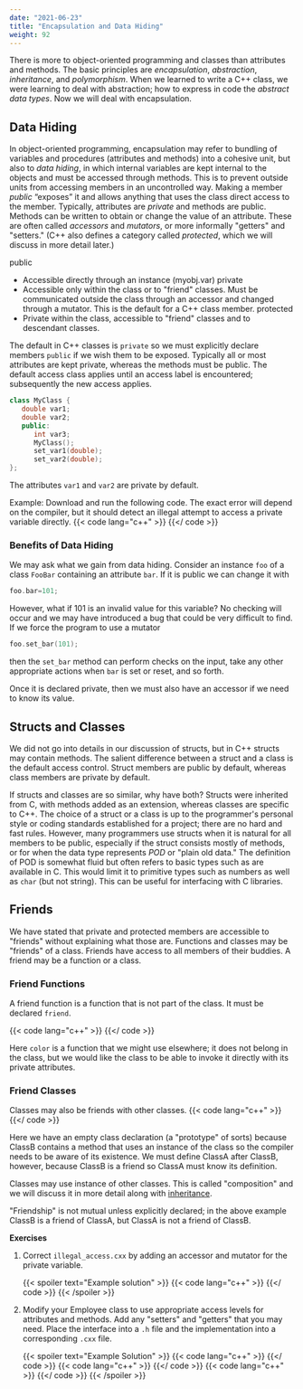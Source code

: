 ```yaml
---
date: "2021-06-23"
title: "Encapsulation and Data Hiding"
weight: 92
---
```


There is more to object-oriented programming and classes than attributes and methods.  The basic principles are _encapsulation_, _abstraction_, _inheritance_, and _polymorphism_.  When we learned to write a C++ class, we were learning to deal with abstraction; how to express in code the _abstract data types_.  Now we will deal with encapsulation.

## Data Hiding

In object-oriented programming, encapsulation may refer to bundling of variables and procedures (attributes and methods) into a cohesive unit, but also to _data hiding_, in which internal variables are kept internal to the objects and must be accessed through methods.
This is to prevent outside units from accessing members in an uncontrolled way.
Making a member _public_ “exposes” it and allows anything that uses the class direct access to the member.
Typically, attributes are _private_ and methods are public.
Methods can be written to obtain or change the value of an attribute.  These are often called _accessors_ and _mutators_, or more informally "getters" and "setters."
(C++ also defines a category called _protected_, which we will discuss in more detail later.)

public
  * Accessible directly through an instance (myobj.var)
private
  * Accessible only within the class or to "friend" classes.  Must be communicated outside the class through an accessor and changed through a mutator.  This is the default for a C++ class member.
protected
  * Private within the class, accessible to "friend" classes and to descendant classes.

The default in C++ classes is `private` so we must explicitly declare members `public` if we wish them to be exposed.  Typically all or most attributes are kept private, whereas the methods must be public.  The default access class applies until an access label is encountered; subsequently the new access applies.
```c++
class MyClass {
   double var1;
   double var2;
   public:
      int var3;
      MyClass();
      set_var1(double);
      set_var2(double);
};
```
The attributes `var1` and `var2` are private by default.

Example:
Download and run the following code.  The exact error will depend on the compiler, but it should detect an illegal attempt to access a private variable directly.
{{< code lang="c++" >}}
    [](/content/courses/cpp-introduction/codes/illegal_access.cxx)
{{</ code >}}

### Benefits of Data Hiding

We may ask what we gain from data hiding.  Consider an instance `foo` of a class `FooBar` containing an attribute `bar`.  If it is public we can change it with
```c++
foo.bar=101;
```
However, what if 101 is an invalid value for this variable?  No checking will occur and we may have introduced a bug that could be very difficult to find.  If we force the program to use a mutator
```c++
foo.set_bar(101);
```
then the `set_bar` method can perform checks on the input, take any other appropriate actions when `bar` is set or reset, and so forth.  

Once it is declared private, then we must also have an accessor if we need to know its value.

## Structs and Classes

We did not go into details in our discussion of structs, but in C++ structs may contain methods.  The salient difference between a struct and a class is the default access control.  Struct members are public by default, whereas class members are private by default.

If structs and classes are so similar, why have both?  Structs were inherited from C, with methods added as an extension, whereas classes are specific to C++.  The choice of a struct or a class is up to the programmer's personal style or coding standards established for a project; there are no hard and fast rules.
However, many programmers use structs when it is natural for all members to be public, especially if the struct consists mostly of methods, or for when the data type represents _POD_ or "plain old data."  The definition of POD is somewhat fluid but often refers to basic types such as are available in C.  This would limit it to primitive types such as numbers as well as `char` (but not string). This can be useful for interfacing with C libraries.

## Friends

We have stated that private and protected members are accessible to "friends" without explaining what those are.  Functions and classes may be "friends" of a class.  Friends have access to all members of their buddies.
A friend may be a function or a class.

### Friend Functions

A friend function is a function that is not part of the class.  It must be declared `friend`.

{{< code lang="c++" >}}
    [](/content/courses/cpp-introduction/codes/testfriendfunc.cxx)
{{</ code >}}

Here `color` is a function that we might use elsewhere; it does not belong in the class, but we would like the class to be able to invoke it directly with its private attributes.

### Friend Classes

Classes may also be friends with other classes.
{{< code lang="c++" >}}
    [](/content/courses/cpp-introduction/codes/testfriend.cxx)
{{</ code >}}

Here we have an empty class declaration (a "prototype" of sorts) because ClassB contains a method that uses an instance of the class so the compiler needs to be aware of its existence.  We must define ClassA after ClassB, however, because ClassB is a friend so ClassA must know its definition.  

Classes may use instance of other classes.  This is called "composition" and we will discuss it in more detail along with [inheritance](inheritance).

"Friendship" is not mutual unless explicitly declared; in the above example ClassB is a friend of ClassA, but ClassA is not a friend of ClassB.  

**Exercises**

1. Correct `illegal_access.cxx` by adding an accessor and mutator for the private variable.

    {{< spoiler text="Example solution" >}}
    {{< code lang="c++" >}}
    [](/content/courses/cpp-introduction/solns/access_demo.cxx)
{{</ code >}}
    {{< /spoiler >}}

2. Modify your Employee class to use appropriate access levels for attributes and methods.  Add any "setters" and "getters" that you may need.  Place the interface into a `.h` file and the implementation into a corresponding `.cxx` file.

    {{< spoiler text="Example Solution" >}}
    {{< code lang="c++" >}}
    [](/content/courses/cpp-introduction/solns/class_struct_example/Employee.h)
{{</ code >}}
    {{< code lang="c++" >}}
    [](/content/courses/cpp-introduction/solns/class_struct_example/Employee.cxx)
{{</ code >}}
    {{< code lang="c++" >}}
    [](/content/courses/cpp-introduction/solns/class_struct_example/employees.cxx)
{{</ code >}}
    {{< /spoiler >}}

